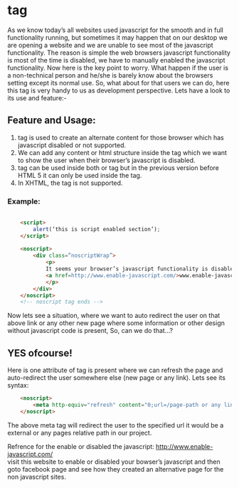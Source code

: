 # <noscript> tag

As we know today’s all websites used javascript for the smooth and in full functionality running, but sometimes it may happen that on our desktop we are opening a website and we are unable to see most of the javascript functionality.
					The reason is simple the web browsers javascript  functionality is most of the time is disabled, we have to manually enabled the javascript functionality. Now here is the key point to worry. What happen if the user is a non-technical person and he/she is barely know about the browsers setting except its normal use. So, what about for that users we can do, here this <noscript> tag is very handy to us as development perspective. Lets have a look to its use and feature:-

## Feature and Usage:
1. <noscript> tag is used to create an alternate content for those browser which has javascript disabled or not supported.
2. We can add any content or html structure inside the <noscript> tag  which we want to show the user when their browser’s javascript is disabled.
3.	<noscript> tag can be used inside both <body> or <head> tag but in the previous version before HTML 5 it can only be used inside the <body> tag.
4.	In XHTML, the <noscript> tag is not supported.

### Example:
```html
	
	<script>
		alert(‘this is script enabled section’);		
	</script>
	
	<noscript>
		<div class=”noscriptWrap”>
			<p>
			It seems your browser’s javascript functionality is disabled so, to see the javascript fucntionality will work you can go through the below site to know how to enable the javascript:
			<a href=http://www.enable-javascript.com/>www.enable-javascript.com/</a>
			</p>
		</div>
	</noscript>
	<!-- noscript tag ends -->
```
	
Now lets see a situation, where we want to auto redirect the user on that above link or any other new page where  some information or other design without javascript code is present, So, can we do that…?

## YES ofcourse!

Here is one attribute of <noscript> tag is present where we can refresh the page and auto-redirect the user somewhere else (new page or any link). Lets see its syntax:

```html
	<noscript>
		<meta http-equiv="refresh" content="0;url=/page-path or any link">
	</noscript>
```

The above meta tag will redirect the user to the specified url it would be a external or any pages relative path in our project.

Refrence for the enable or disabled the javascript:
http://www.enable-javascript.com/   
visit this website to enable or disabled your bowser’s javascript and then goto facebook page and see how they created an alternative page for the non javascript sites.


  						

